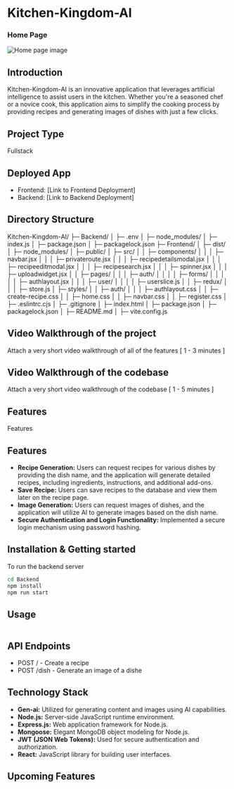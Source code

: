 # Kitchen-Kingdom-AI

### Home Page
![Home page image](placeholder)

## Introduction

Kitchen-Kingdom-AI is an innovative application that leverages artificial intelligence to assist users in the kitchen. Whether you're a seasoned chef or a novice cook, this application aims to simplify the cooking process by providing recipes and generating images of dishes with just a few clicks.

## Project Type
Fullstack

## Deployed App
- Frontend: [Link to Frontend Deployment]
- Backend: [Link to Backend Deployment]

## Directory Structure

Kitchen-Kingdom-AI/
├─ Backend/
│  ├─ .env
│  ├─ node_modules/
│  ├─ index.js
│  ├─ package.json
│  ├─ packagelock.json
├─ Frontend/
│  ├─ dist/
│  ├─ node_modules/
│  ├─ public/
│  ├─ src/
│  │  ├─ components/
│  │  │  ├─ navbar.jsx
│  │  │  ├─ privateroute.jsx
│  │  │  ├─ recipedetailsmodal.jsx
│  │  │  ├─ recipeeditmodal.jsx
│  │  │  ├─ recipesearch.jsx
│  │  │  ├─ spinner.jsx
│  │  │  ├─ uploadwidget.jsx
│  │  ├─ pages/
│  │  │  ├─ auth/
│  │  │  │  ├─ forms/
│  │  │  │  │  ├─ authlayout.jsx
│  │  │  ├─ user/
│  │  │  │  ├─ userslice.js
│  │  ├─ redux/
│  │  │  ├─ store.js
│  ├─ styles/
│  │  ├─ auth/
│  │  │  ├─ authlayout.css
│  │  ├─ create-recipe.css
│  │  ├─ home.css
│  │  ├─ navbar.css
│  │  ├─ register.css
│  ├─ .eslintrc.cjs
│  ├─ .gitignore
│  ├─ index.html
│  ├─ package.json
│  ├─ packagelock.json
│  ├─ README.md
│  ├─ vite.config.js


## Video Walkthrough of the project
Attach a very short video walkthrough of all of the features [ 1 - 3 minutes ]

## Video Walkthrough of the codebase
Attach a very short video walkthrough of the codebase [ 1 - 5 minutes ]

## Features
Features
## Features
- **Recipe Generation:** Users can request recipes for various dishes by providing the dish name, and the application will generate detailed recipes, including ingredients, instructions, and additional add-ons.
- **Save Recipe:** Users can save recipes to the database and view them later on the recipe page.
- **Image Generation:** Users can request images of dishes, and the application will utilize AI to generate images based on the dish name.
- **Secure Authentication and Login Functionality:** Implemented a secure login mechanism using password hashing.


## Installation & Getting started
To run the backend server 

```bash
cd Backend
npm install 
npm run start
```


## Usage

```bash

```


## API Endpoints

- POST / - Create a recipe
- POST /dish - Generate an image of a dishe


## Technology Stack
- **Gen-ai:** Utilized for generating content and images using AI capabilities.
- **Node.js:** Server-side JavaScript runtime environment.
- **Express.js:** Web application framework for Node.js.
- **Mongoose:** Elegant MongoDB object modeling for Node.js.
- **JWT (JSON Web Tokens):** Used for secure authentication and authorization.
- **React:** JavaScript library for building user interfaces.



## Upcoming Features 


